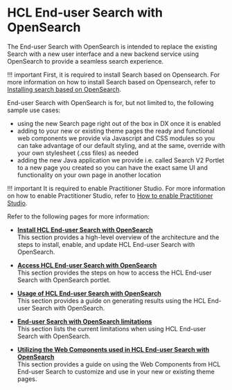 # HCL End-user Search with OpenSearch

The End-user Search with OpenSearch is intended to replace the existing Search with a new user interface and a new backend service using OpenSearch to provide a seamless search experience.

!!! important
    First, it is required to install Search based on Opensearch. For more information on how to install Search based on Opensearch, refer to  [Installing search based on OpenSearch](../../deployment/install/container/helm_deployment/preparation/optional_tasks/optional_install_new_search.md).

End-user Search with OpenSearch is for, but not limited to, the following sample use cases:

- using the new Search page right out of the box in DX once it is enabled
- adding to your new or existing theme pages the ready and functional web components we provide via Javascript and CSS modules so you can take advantage of our default styling, and at the same, override with your own stylesheet (.css files) as needed
- adding the new Java application we provide i.e. called Search V2 Portlet to a new page you created so you can have the exact same UI and functionality on your own page in another location

!!! important
    It is required to enable Practitioner Studio. For more information on how to enable Practitioner Studio, refer to [How to enable Practitioner Studio](../../build_sites/practitioner_studio/working_with_ps/enable_prac_studio.md).

Refer to the following pages for more information:

- **[Install HCL End-user Search with OpenSearch](../search_using_opensearch/installation/index.md)**<br>
This section provides a high-level overview of the architecture and the steps to install, enable, and update HCL End-user Search with OpenSearch.

- **[Access HCL End-user Search with OpenSearch](../search_using_opensearch/access/index.md)**<br>
This section provides the steps on how to access the HCL End-user Search with OpenSearch portlet.

- **[Usage of HCL End-user Search with OpenSearch](../search_using_opensearch/usage/index.md)**<br>
This section provides a guide on generating results using the HCL End-user Search with OpenSearch.

- **[End-user Search with OpenSearch limitations](../search_using_opensearch/limitations/index.md)**<br>
This section lists the current limitations when using HCL End-user Search with OpenSearch.

- **[Utilizing the Web Components used in HCL End-user Search with OpenSearch](../search_using_opensearch/component/index.md)**<br>
This section provides a guide on using the Web Components from HCL End-user Search to customize and use in your new or existing theme pages.
